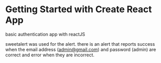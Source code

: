 # Getting Started with Create React App
basic authentication app with reactJS

sweetalert was used for the alert. there is an alert that reports success when the email address (admin@gmail.com) and password (admin) are correct and error when they are incorrect.
